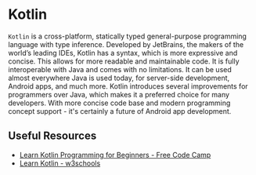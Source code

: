# Kotlin

`Kotlin` is a cross-platform, statically typed general-purpose programming language with type inference. Developed by JetBrains, the makers of the world’s leading IDEs, Kotlin has a syntax, which is more expressive and concise. This allows for more readable and maintainable code. It is fully interoperable with Java and comes with no limitations. It can be used almost everywhere Java is used today, for server-side development, Android apps, and much more. Kotlin introduces several improvements for programmers over Java, which makes it a preferred choice for many developers. With more concise code base and modern programming concept support - it's certainly a future of Android app development.

## Useful Resources

- [Learn Kotlin Programming for Beginners - Free Code Camp](https://youtu.be/EExSSotojVI?si=4VPW8ZHa2UMX0HH1)
- [Learn Kotlin - w3schools](https://www.w3schools.com/kotlin/)
